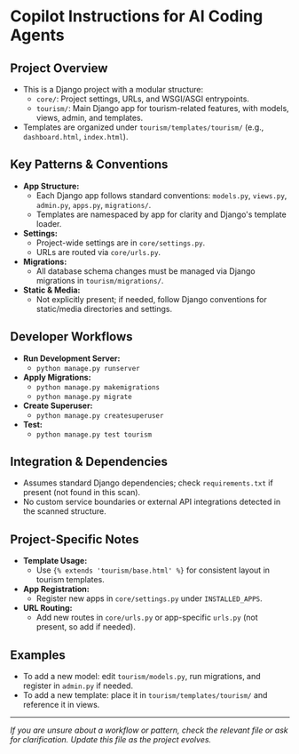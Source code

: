 # Copilot Instructions for AI Coding Agents

## Project Overview
- This is a Django project with a modular structure:
  - `core/`: Project settings, URLs, and WSGI/ASGI entrypoints.
  - `tourism/`: Main Django app for tourism-related features, with models, views, admin, and templates.
- Templates are organized under `tourism/templates/tourism/` (e.g., `dashboard.html`, `index.html`).

## Key Patterns & Conventions
- **App Structure:**
  - Each Django app follows standard conventions: `models.py`, `views.py`, `admin.py`, `apps.py`, `migrations/`.
  - Templates are namespaced by app for clarity and Django's template loader.
- **Settings:**
  - Project-wide settings are in `core/settings.py`.
  - URLs are routed via `core/urls.py`.
- **Migrations:**
  - All database schema changes must be managed via Django migrations in `tourism/migrations/`.
- **Static & Media:**
  - Not explicitly present; if needed, follow Django conventions for static/media directories and settings.

## Developer Workflows
- **Run Development Server:**
  - `python manage.py runserver`
- **Apply Migrations:**
  - `python manage.py makemigrations`
  - `python manage.py migrate`
- **Create Superuser:**
  - `python manage.py createsuperuser`
- **Test:**
  - `python manage.py test tourism`

## Integration & Dependencies
- Assumes standard Django dependencies; check `requirements.txt` if present (not found in this scan).
- No custom service boundaries or external API integrations detected in the scanned structure.

## Project-Specific Notes
- **Template Usage:**
  - Use `{% extends 'tourism/base.html' %}` for consistent layout in tourism templates.
- **App Registration:**
  - Register new apps in `core/settings.py` under `INSTALLED_APPS`.
- **URL Routing:**
  - Add new routes in `core/urls.py` or app-specific `urls.py` (not present, so add if needed).

## Examples
- To add a new model: edit `tourism/models.py`, run migrations, and register in `admin.py` if needed.
- To add a new template: place it in `tourism/templates/tourism/` and reference it in views.

---

_If you are unsure about a workflow or pattern, check the relevant file or ask for clarification. Update this file as the project evolves._
